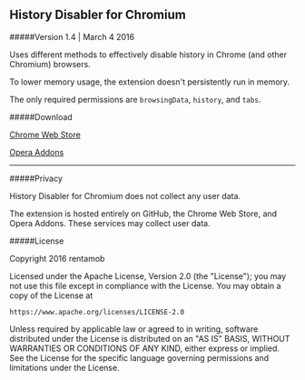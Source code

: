 ## History Disabler for Chromium
#####Version 1.4 | March 4 2016

Uses different methods to effectively disable history in Chrome (and other Chromium) browsers.

To lower memory usage, the extension doesn't persistently run in memory.

The only required permissions are `browsingData`, `history`, and `tabs`.

#####Download

[Chrome Web Store](https://chrome.google.com/webstore/detail/history-disabler/idfabmmfgdfcjehenodijniddhhgodgo)

[Opera Addons](https://addons.opera.com/en/extensions/details/history-disabler/)

---

#####Privacy

History Disabler for Chromium does not collect any user data. 

The extension is hosted entirely on GitHub, the Chrome Web Store, and Opera Addons. These services may collect user data.

#####License

Copyright 2016 rentamob

Licensed under the Apache License, Version 2.0 (the "License");
you may not use this file except in compliance with the License.
You may obtain a copy of the License at

    https://www.apache.org/licenses/LICENSE-2.0

Unless required by applicable law or agreed to in writing, software
distributed under the License is distributed on an "AS IS" BASIS,
WITHOUT WARRANTIES OR CONDITIONS OF ANY KIND, either express or implied.
See the License for the specific language governing permissions and
limitations under the License.
